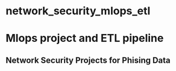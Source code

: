 # network_security_mlops_etl
# Mlops project and ETL pipeline


## Network Security Projects for Phising Data

